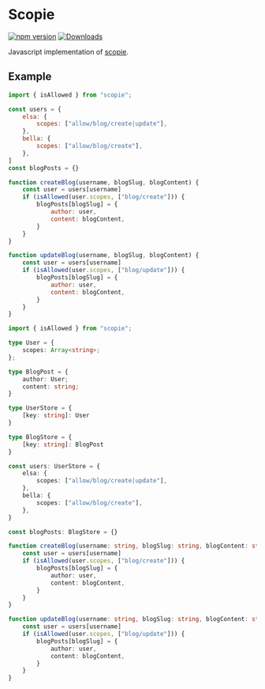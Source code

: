 # Scopie

[![npm version](https://img.shields.io/npm/v/scopie.svg)](https://www.npmjs.com/package/scopie)
[![Downloads](https://img.shields.io/npm/dm/scopie.svg)](https://www.npmjs.com/package/scopie)

Javascript implementation of [scopie](https://github.com/miniscruff/scopie).

## Example

```js
import { isAllowed } from "scopie";

const users = {
    elsa: {
        scopes: ["allow/blog/create|update"],
    },
    bella: {
        scopes: ["allow/blog/create"],
    },
]
const blogPosts = {}

function createBlog(username, blogSlug, blogContent) {
    const user = users[username]
    if (isAllowed(user.scopes, ["blog/create"])) {
        blogPosts[blogSlug] = {
            author: user,
            content: blogContent,
        }
    }
}

function updateBlog(username, blogSlug, blogContent) {
    const user = users[username]
    if (isAllowed(user.scopes, ["blog/update"])) {
        blogPosts[blogSlug] = {
            author: user,
            content: blogContent,
        }
    }
}
```

```typescript
import { isAllowed } from "scopie";

type User = {
    scopes: Array<string>;
};

type BlogPost = {
    author: User;
    content: string;
}

type UserStore = {
    [key: string]: User
}

type BlogStore = {
    [key: string]: BlogPost
}

const users: UserStore = {
    elsa: {
        scopes: ["allow/blog/create|update"],
    },
    bella: {
        scopes: ["allow/blog/create"],
    },
}

const blogPosts: BlogStore = {}

function createBlog(username: string, blogSlug: string, blogContent: string) {
    const user = users[username]
    if (isAllowed(user.scopes, ["blog/create"])) {
        blogPosts[blogSlug] = {
            author: user,
            content: blogContent,
        }
    }
}

function updateBlog(username: string, blogSlug: string, blogContent: string) {
    const user = users[username]
    if (isAllowed(user.scopes, ["blog/update"])) {
        blogPosts[blogSlug] = {
            author: user,
            content: blogContent,
        }
    }
}
```

